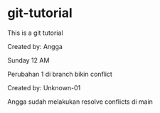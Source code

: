 # git-tutorial

This is a git tutorial


Created by: Angga

Sunday 12 AM


Perubahan 1 di branch bikin conflict


Created by: Unknown-01


Angga sudah melakukan resolve conflicts di main
